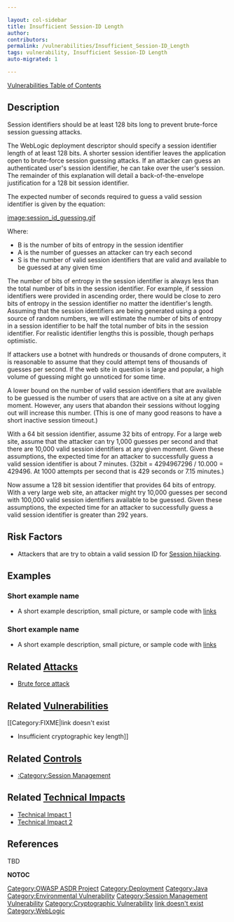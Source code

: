 ```yaml
---

layout: col-sidebar
title: Insufficient Session-ID Length
author: 
contributors: 
permalink: /vulnerabilities/Insufficient_Session-ID_Length
tags: vulnerability, Insufficient Session-ID Length
auto-migrated: 1

---
```


[Vulnerabilities Table of Contents](ASDR_TOC_Vulnerabilities "wikilink")

## Description

Session identifiers should be at least 128 bits long to prevent
brute-force session guessing attacks.

The WebLogic deployment descriptor should specify a session identifier
length of at least 128 bits. A shorter session identifier leaves the
application open to brute-force session guessing attacks. If an attacker
can guess an authenticated user's session identifier, he can take over
the user's session. The remainder of this explanation will detail a
back-of-the-envelope justification for a 128 bit session identifier.

The expected number of seconds required to guess a valid session
identifier is given by the equation:

[image:session_id_guessing.gif](image:session_id_guessing.gif "wikilink")

Where:

  - B is the number of bits of entropy in the session identifier
  - A is the number of guesses an attacker can try each second
  - S is the number of valid session identifiers that are valid and
    available to be guessed at any given time

The number of bits of entropy in the session identifier is always less
than the total number of bits in the session identifier. For example, if
session identifiers were provided in ascending order, there would be
close to zero bits of entropy in the session identifier no matter the
identifier's length. Assuming that the session identifiers are being
generated using a good source of random numbers, we will estimate the
number of bits of entropy in a session identifier to be half the total
number of bits in the session identifier. For realistic identifier
lengths this is possible, though perhaps optimistic.

If attackers use a botnet with hundreds or thousands of drone computers,
it is reasonable to assume that they could attempt tens of thousands of
guesses per second. If the web site in question is large and popular, a
high volume of guessing might go unnoticed for some time.

A lower bound on the number of valid session identifiers that are
available to be guessed is the number of users that are active on a site
at any given moment. However, any users that abandon their sessions
without logging out will increase this number. (This is one of many good
reasons to have a short inactive session timeout.)

With a 64 bit session identifier, assume 32 bits of entropy. For a large
web site, assume that the attacker can try 1,000 guesses per second and
that there are 10,000 valid session identifiers at any given moment.
Given these assumptions, the expected time for an attacker to
successfully guess a valid session identifier is about 7 minutes. (32bit
= 4294967296 / 10.000 = 429496. At 1000 attempts per second that is 429
seconds or 7.15 minutes.)

Now assume a 128 bit session identifier that provides 64 bits of
entropy. With a very large web site, an attacker might try 10,000
guesses per second with 100,000 valid session identifiers available to
be guessed. Given these assumptions, the expected time for an attacker
to successfully guess a valid session identifier is greater than 292
years.

## Risk Factors

  - Attackers that are try to obtain a valid session ID for [Session
    hijacking](Session_hijacking_attack "wikilink").

## Examples

### Short example name

  -
    A short example description, small picture, or sample code with
    [links](http://www.site.com)

### Short example name

  -
    A short example description, small picture, or sample code with
    [links](http://www.site.com)

## Related [Attacks](Attacks "wikilink")

  - [Brute force attack](Brute_force_attack "wikilink")

## Related [Vulnerabilities](https://owasp.org/www-community/vulnerabilities/)

\[\[Category:FIXME|link doesn't exist

  - Insufficient cryptographic key length\]\]

## Related [Controls](Controls "wikilink")

  - [:Category:Session
    Management](:Category:Session_Management "wikilink")

## Related [Technical Impacts](Technical_Impacts "wikilink")

  - [Technical Impact 1](Technical_Impact_1 "wikilink")
  - [Technical Impact 2](Technical_Impact_2 "wikilink")

## References

TBD

__NOTOC__

[Category:OWASP ASDR Project](Category:OWASP_ASDR_Project "wikilink")
[Category:Deployment](Category:Deployment "wikilink")
[Category:Java](Category:Java "wikilink") [Category:Environmental
Vulnerability](Category:Environmental_Vulnerability "wikilink")
[Category:Session Management
Vulnerability](Category:Session_Management_Vulnerability "wikilink")
[Category:Cryptographic
Vulnerability](Category:Cryptographic_Vulnerability "wikilink") [link
doesn't exist](Category:FIXME "wikilink")
[Category:WebLogic](Category:WebLogic "wikilink")